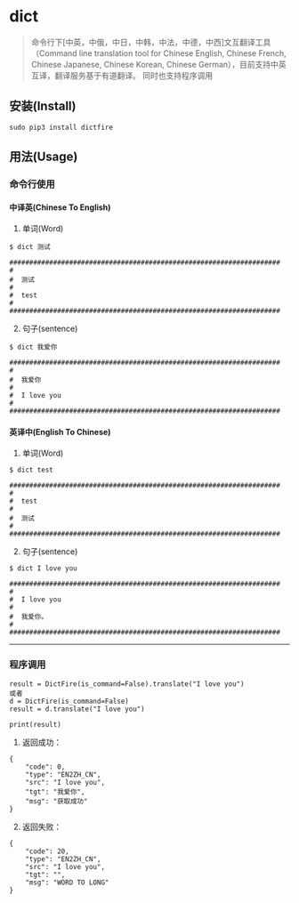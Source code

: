 # dict

>命令行下[中英，中俄，中日，中韩，中法，中德，中西]文互翻译工具（Command line translation tool for Chinese English, 
Chinese French, Chinese Japanese, Chinese Korean, Chinese German），目前支持中英互译，翻译服务基于有道翻译。
>同时也支持程序调用


## 安装(Install)

```
sudo pip3 install dictfire
```

## 用法(Usage)

### 命令行使用

#### 中译英(Chinese To English)

1. 单词(Word)
```
$ dict 测试

####################################################################
#  
#  测试 
#  
#  test
#
####################################################################
```

2. 句子(sentence)
```
$ dict 我爱你

####################################################################
#  
#  我爱你
#  
#  I love you
#
####################################################################
```

#### 英译中(English To Chinese)
1. 单词(Word)
```
$ dict test

####################################################################
#  
#  test
#  
#  测试
#  
####################################################################
```

2. 句子(sentence)
```
$ dict I love you

####################################################################
#  
#  I love you
#
#  我爱你。
#
####################################################################
```
***

### 程序调用
```
result = DictFire(is_command=False).translate("I love you")
或者
d = DictFire(is_command=False)
result = d.translate("I love you")

print(result)
```

1. 返回成功：
```
{
    "code": 0,
    "type": "EN2ZH_CN",
    "src": "I love you",
    "tgt": "我爱你",
    "msg": "获取成功"
}
```

2. 返回失败：
```
{
    "code": 20,
    "type": "EN2ZH_CN",
    "src": "I love you",
    "tgt": "",
    "msg": "WORD TO LONG"
}
```


